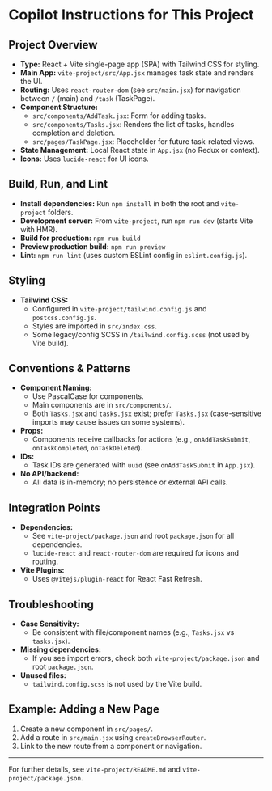 # Copilot Instructions for This Project

## Project Overview
- **Type:** React + Vite single-page app (SPA) with Tailwind CSS for styling.
- **Main App:** `vite-project/src/App.jsx` manages task state and renders the UI.
- **Routing:** Uses `react-router-dom` (see `src/main.jsx`) for navigation between `/` (main) and `/task` (TaskPage).
- **Component Structure:**
  - `src/components/AddTask.jsx`: Form for adding tasks.
  - `src/components/Tasks.jsx`: Renders the list of tasks, handles completion and deletion.
  - `src/pages/TaskPage.jsx`: Placeholder for future task-related views.
- **State Management:** Local React state in `App.jsx` (no Redux or context).
- **Icons:** Uses `lucide-react` for UI icons.

## Build, Run, and Lint
- **Install dependencies:** Run `npm install` in both the root and `vite-project` folders.
- **Development server:** From `vite-project`, run `npm run dev` (starts Vite with HMR).
- **Build for production:** `npm run build`
- **Preview production build:** `npm run preview`
- **Lint:** `npm run lint` (uses custom ESLint config in `eslint.config.js`).

## Styling
- **Tailwind CSS:**
  - Configured in `vite-project/tailwind.config.js` and `postcss.config.js`.
  - Styles are imported in `src/index.css`.
  - Some legacy/config SCSS in `/tailwind.config.scss` (not used by Vite build).

## Conventions & Patterns
- **Component Naming:**
  - Use PascalCase for components.
  - Main components are in `src/components/`.
  - Both `Tasks.jsx` and `tasks.jsx` exist; prefer `Tasks.jsx` (case-sensitive imports may cause issues on some systems).
- **Props:**
  - Components receive callbacks for actions (e.g., `onAddTaskSubmit`, `onTaskCompleted`, `onTaskDeleted`).
- **IDs:**
  - Task IDs are generated with `uuid` (see `onAddTaskSubmit` in `App.jsx`).
- **No API/backend:**
  - All data is in-memory; no persistence or external API calls.

## Integration Points
- **Dependencies:**
  - See `vite-project/package.json` and root `package.json` for all dependencies.
  - `lucide-react` and `react-router-dom` are required for icons and routing.
- **Vite Plugins:**
  - Uses `@vitejs/plugin-react` for React Fast Refresh.

## Troubleshooting
- **Case Sensitivity:**
  - Be consistent with file/component names (e.g., `Tasks.jsx` vs `tasks.jsx`).
- **Missing dependencies:**
  - If you see import errors, check both `vite-project/package.json` and root `package.json`.
- **Unused files:**
  - `tailwind.config.scss` is not used by the Vite build.

## Example: Adding a New Page
1. Create a new component in `src/pages/`.
2. Add a route in `src/main.jsx` using `createBrowserRouter`.
3. Link to the new route from a component or navigation.

---

For further details, see `vite-project/README.md` and `vite-project/package.json`.
